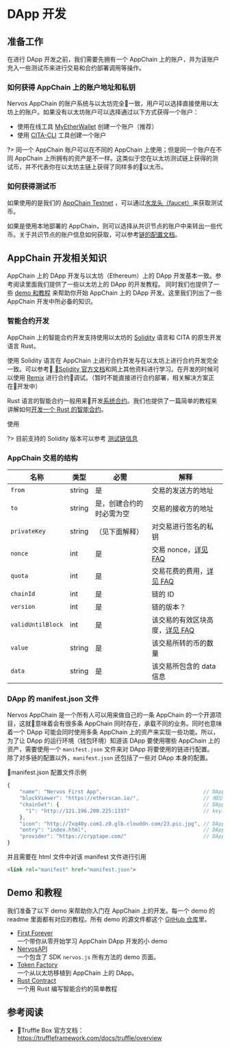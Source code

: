 # DApp 开发

<!-- ## 基础知识
我们先介绍一些基础概念，帮助第一次接触区块链的开发者来理解 AppChain。

#### 账户、地址、私钥、钱包



#### 交易
#### 智能合约
#### ERC20 代币 -->

## 准备工作
在进行 DApp 开发之前，我们需要先拥有一个 AppChain 上的账户，并为该账户充入一些测试币来进行交易和合约部署调用等操作。

### 如何获得 AppChain 上的账户地址和私钥
Nervos AppChain 的账户系统与以太坊完全一致，用户可以选择直接使用以太坊上的账户。如果没有以太坊账户可以选择通过以下方式获得一个账户：
* 使用在线工具 [MyEtherWallet](https://www.myetherwallet.com/) 创建一个账户（推荐）
* 使用 [CITA-CLI](https://github.com/cryptape/cita-cli) 工具创建一个账户

?> 同一个 AppChain 账户可以在不同的 AppChain 上使用；但是同一个账户在不同 AppChain 上所拥有的资产是不一样。这类似于您在以太坊测试链上获得的测试币，并不代表你在以太坊主链上获得了同样多的以太币。

### 如何获得测试币
如果使用的是我们的 [AppChain Testnet](quick-start/deploy-appchain.md#测试链) ，可以通过[水龙头（faucet）](quick-start/deploy-appchain.md#水龙头)来获取测试币。

如果是使用本地部署的 AppChain，则可以选择从共识节点的账户中来转出一些代币。关于共识节点的账户信息如何获取，可以参考[链的配置文档](https://docs.nervos.org/cita/#/chain/config_tool?id=setup)。

## AppChain 开发相关知识
AppChain 上的 DApp 开发与以太坊（Ethereum）上的 DApp 开发基本一致。参考阅读里面我们提供了一些以太坊上的 DApp 的开发教程。 同时我们也提供了一些 [demo 和教程](#Demo-和教程)  来帮助你开始 AppChain 上的 DApp 开发。这里我们列出了一些 AppChain 开发中所必备的知识。

### 智能合约开发
AppChain 上的智能合约开发支持使用以太坊的 [Solidity](https://en.wikipedia.org/wiki/Solidity) 语言和 CITA 的原生开发语言 Rust。

使用 Solidity 语言在 AppChain 上进行合约开发与在以太坊上进行合约开发完全一致。可以参考[ Solidity 官方文档](https://solidity.readthedocs.io/en/v0.4.25/)和网上其他资料进行学习。在开发的时候可以使用 [Remix](https://remix.ethereum.org/) 进行合约调试。（暂时不能直接进行合约部署，相关解决方案正在开发中）

Rust 语言的智能合约一般用来开发[系统合约](https://docs.nervos.org/cita/#/chain/config_tool?id=%E7%B3%BB%E7%BB%9F%E5%90%88%E7%BA%A6)。我们也提供了一篇简单的教程来讲解如何[开发一个 Rust 的智能合约](https://github.com/cryptape/dapp-demos/tree/develop/rust-contract)。

使用

?> 目前支持的 Solidity 版本可以参考 [测试链信息](quick-start/deploy-appchain.md#测试链)

<!-- 这里未来可以补充一个表，用来放哪个版本的 CITA 支持哪个版本的 solidity -->

### AppChain 交易的结构

名称 | 类型 | 必需 | 解释
--- | --- | --- | ---
`from` | string | 是 | 交易的发送方的地址
`to` | string | 是，创建合约的时必需为空|交易的接收方的地址
`privateKey` | string |（见下面解释）| 对交易进行签名的私钥
`nonce` | int |是| 交易 nonce，[详见 FAQ](https://docs.nervos.org/cita/#/reference/faq?id=%E4%BA%A4%E6%98%93%E4%B8%AD%E7%9A%84nonce%E7%9A%84%E4%BD%9C%E7%94%A8%E6%98%AF%E4%BB%80%E4%B9%88%EF%BC%9F)
`quota` | int |是| 交易花费的费用，[详见 FAQ](https://docs.nervos.org/cita/#/reference/faq?id=%E4%BA%A4%E6%98%93%E4%B8%AD%E7%9A%84quota%E7%9A%84%E4%BD%9C%E7%94%A8%EF%BC%9F)
`chainId` | int |是| 链的 ID
`version` | int |是| 链的版本？
`validUntilBlock` | int |是| 该交易的有效区块高度，[详见 FAQ](https://docs.nervos.org/cita/#/reference/faq?id=%E4%BA%A4%E6%98%93%E4%B8%AD%E7%9A%84valid_until_block%E6%98%AF%E4%BD%9C%E7%94%A8%E6%98%AF%E4%BB%80%E4%B9%88%EF%BC%9F)
`value` | string |是| 该交易所转的币的数量
`data` | string |是| 该交易所包含的 data 信息
<!-- 
关于 `privateKey` 字段如何填写,首先看是否有钱包环境:  
如果有钱包环境，交易结构体里面 **不能加** `privateKey` 字段（会被 SDK 签名而不是被钱包签名）  
如果没有钱包环境，则可以通过以下两种方式来选择签名使用的私钥
1. 在交易结构体里面加入 `privateKey` 字段
2. 在 SDK 的 account 里面加入一个账户

!> 发送交易时，SDK 优先使用交易结构体里面的私钥进行签名

#### 交易结构体示例

**普通交易示例**
```javascript
{
  from: '0xb4061fA8E18654a7d51FEF3866d45bB1DC688717',
  to: '0xb4061fA8E18654a7d51FEF3866d45bB1DC688717',
  privateKey: '0xeeeeeeeeeeeeeeeeeeeeeeeeeeeeeeeeeeeeeeeeeeeeeeeeeeeeeeeeeeeeeeee',
  nonce: 999999,
  quota: 1000000,
  chainId: 1,
  version: 0,
  validUntilBlock: 999999,
  value: '0x77',
}
```

**部署合约的交易示例**

**调用合约的交易示例**

**调用合约的交易示例**
 -->

### DApp 的 manifest.json 文件
Nervos AppChain 是一个所有人可以用来做自己的一条 AppChain 的一个开源项目，这就意味着会有很多条 AppChain 同时存在，承载不同的业务。同时也意味着一个 DApp 可能会同时使用多条 AppChain 上的资产来实现一些功能。所以，为了让 DApp 的运行环境（钱包环境）知道该 DApp 要使用哪些 AppChain 上的资产，需要使用一个 `manifest.json` 文件来对 DApp 将要使用的链进行配置。  
除了对多链的配置以外，`manifest.json` 还包括了一些对 DApp 本身的配置。

manifest.json 配置文件示例
```javascript
{
    "name": "Nervos First App",                                 // DApp 名称
    "blockViewer": "https://etherscan.io/",                     // 相应区块链浏览器的地址
    "chainSet": {                                               // DApp 所在链的信息集合
      "1": "http://121.196.200.225:1337"                        // key: chainId  value: 节点地址
    },
    "icon": "http://7xq40y.com1.z0.glb.clouddn.com/23.pic.jpg", // DApp 图标
    "entry": "index.html",                                      // DApp 入口地址
    "provider": "https://cryptape.com/"                         // DApp 提供者的网址
}
```

并且需要在 html 文件中对该 manifest 文件进行引用
```html
<link rel="manifest" href="manifest.json">
```

## Demo 和教程
我们准备了以下 demo 来帮助你入门在 AppChain 上的开发。每一个 demo 的 readme 里面都有对应的教程。所有 demo 的源文件都这个 [GitHub 仓库](https://github.com/cryptape/dapp-demos/tree/master)里。

* [First Forever](https://github.com/cryptape/dapp-demos/tree/master/first_forever)  
一个带你从零开始学习 AppChain DApp 开发的小 demo
* [NervosAPI](https://github.com/cryptape/dapp-demos/tree/master/nervos-api)  
一个包含了 SDK `nervos.js` 所有方法的 demo 页面。
* [Token Factory](https://github.com/cryptape/dapp-demos/tree/master/token-factory)  
一个从以太坊移植到 AppChain 上的 DApp。
* [Rust Contract](https://github.com/cryptape/dapp-demos/tree/develop/rust-contract)  
一个用 Rust 编写智能合约的简单教程

## 参考阅读
* Truffle Box 官方文档：https://truffleframework.com/docs/truffle/overview
